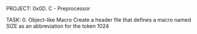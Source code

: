 PROJECT: 0x0D. C - Preprocessor

TASK: 0. Object-like Macro
Create a header file that defines a macro named SIZE as an abbreviation for the token 1024
